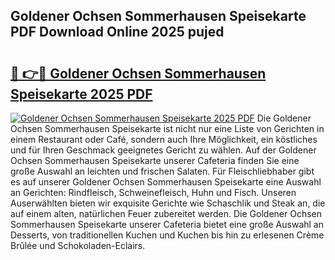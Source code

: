 ## Goldener Ochsen Sommerhausen Speisekarte PDF Download Online 2025 pujed

# <h2><a href="http://gcdcvk.nevu.top/?p=Goldener+Ochsen+Sommerhausen+Speisekarte">🔗 👉🔴 Goldener Ochsen Sommerhausen Speisekarte 2025 PDF</a></h2>

[![Goldener Ochsen Sommerhausen Speisekarte 2025 PDF](https://i.imgur.com/dBaPXMq.png)](http://gcdcvk.nevu.top/?p=Goldener+Ochsen+Sommerhausen+Speisekarte)
Die Goldener Ochsen Sommerhausen Speisekarte ist nicht nur eine Liste von Gerichten in einem Restaurant oder Café, sondern auch Ihre Möglichkeit, ein köstliches und für Ihren Geschmack geeignetes Gericht zu wählen. Auf der Goldener Ochsen Sommerhausen Speisekarte unserer Cafeteria finden Sie eine große Auswahl an leichten und frischen Salaten. Für Fleischliebhaber gibt es auf unserer Goldener Ochsen Sommerhausen Speisekarte eine Auswahl an Gerichten: Rindfleisch, Schweinefleisch, Huhn und Fisch. Unseren Auserwählten bieten wir exquisite Gerichte wie Schaschlik und Steak an, die auf einem alten, natürlichen Feuer zubereitet werden. Die Goldener Ochsen Sommerhausen Speisekarte unserer Cafeteria bietet eine große Auswahl an Desserts, von traditionellen Kuchen und Kuchen bis hin zu erlesenen Crème Brûlée und Schokoladen-Eclairs.
